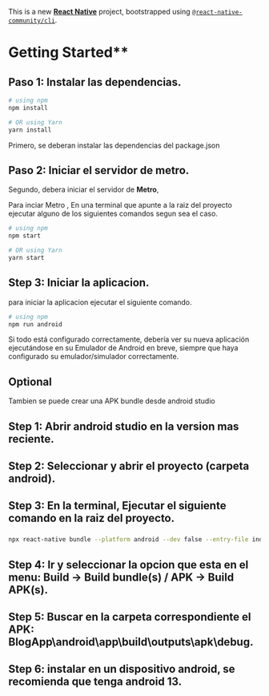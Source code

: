 This is a new [**React Native**](https://reactnative.dev) project, bootstrapped using [`@react-native-community/cli`](https://github.com/react-native-community/cli).

# Getting Started**

## Paso 1: Instalar las dependencias.

```bash
# using npm
npm install

# OR using Yarn
yarn install
```

Primero,  se deberan instalar las dependencias del package.json 

## Paso 2: Iniciar el servidor de metro.

Segundo, debera iniciar el servidor de  **Metro**, 

Para inciar Metro , En una terminal que apunte a la raiz del proyecto ejecutar alguno de los siguientes comandos segun sea el caso. 

```bash
# using npm
npm start

# OR using Yarn
yarn start
```

## Step 3: Iniciar la aplicacion.

para iniciar la aplicacion ejecutar el siguiente comando.


```bash
# using npm
npm run android
```

Si todo está configurado correctamente, debería ver su nueva aplicación ejecutándose en su Emulador de Android en breve, siempre que haya configurado su emulador/simulador correctamente.

## Optional

Tambien se puede crear una APK bundle desde android studio

## Step 1: Abrir android studio en la version mas reciente.

## Step 2: Seleccionar y abrir el proyecto (carpeta android).

## Step 3: En la terminal, Ejecutar el siguiente comando en la raiz del proyecto. 

###

```bash
npx react-native bundle --platform android --dev false --entry-file index.js --bundle-output android/app/src/main/assets/index.android.bundle --assets-dest android/app/src/main/res

```
###

## Step 4: Ir y seleccionar la opcion que esta en el menu:  Build -> Build bundle(s) / APK -> Build APK(s).

## Step 5: Buscar en la carpeta correspondiente el APK: BlogApp\android\app\build\outputs\apk\debug.

## Step 6: instalar en un dispositivo android, se recomienda que tenga android 13.



